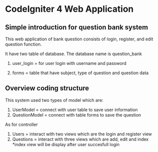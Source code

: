 # CodeIgniter 4 Web Application 

## Simple introduction for question bank system

This web application of bank question consists of login, register, and edit question function.

It have two table of database. The database name is question_bank

  1. user_login = for user login with username and password

  2. forms = table that have subject, type of question and question data
  


## Overview coding structure

This system used two types of model which are:
  1. UserModel = connect with user table to save user information
  2. QuestionModel = connect with table forms to save the question
 
 As for controller
  1. Users = interact with two views which are the login and register view
  2. Questions = interact with three views which are add, edit and index
 *index view will be display after user succesfull login



